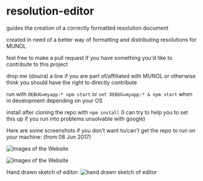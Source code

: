 # resolution-editor
 guides the creation of a correctly formatted resolution document
 
 created in need of a better way of formatting and distributing resolutions for MUNOL
 
 feel free to make a pull request if you have something you'd like to contribute to this project
 
 drop me (douira) a line if you are part of/affiliated with MUNOL or otherwise think you should have the right to directly contribute
 
 run with `DEBUG=myapp:* npm start` or `set DEBUG=myapp:* & npm start` when in development depending on your OS
 
 install after cloning the repo with `npm install` (I can try to help you to set this up if you run into problems unsolvable with google)
 
 Here are some screenshots if you don't want to/can't get the repo to run on your machine: (from 08 Jun 2017)
 
 ![Images of the Website](http://imgur.com/KOmsvHK.png)
 
 ![Images of the Website](http://imgur.com/VJAPs74.png)
 
 Hand drawn sketch of editor:
 ![hand drawn sketch of editor](http://imgur.com/XXdc24Q.png)
